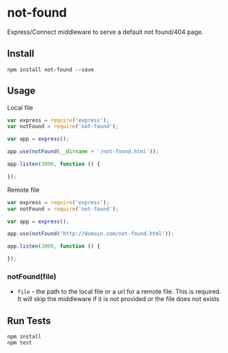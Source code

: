 # not-found

Express/Connect middleware to serve a default not found/404 page.

## Install

```
npm install not-found --save
```

## Usage

Local file

```js
var express = require('express');
var notFound = require('not-found');

var app = express();

app.use(notFound(__dirname + '/not-found.html'));

app.listen(3000, function () {

});
```

Remote file

```js
var express = require('express');
var notFound = require('not-found');

var app = express();

app.use(notFound('http://domain.com/not-found.html'));

app.listen(3000, function () {

});
```

### notFound(file)

* `file` - the path to the local file or a url for a remote file. This is required. It will skip the middleware if it is not provided or the file does not exists

## Run Tests

```
npm install
npm test
```

